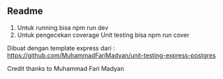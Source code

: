 ## Readme
1. Untuk running bisa npm run dev
2. Untuk pengecekan coverage Unit testing bisa npm run cover

Dibuat dengan template express dari :
https://github.com/MuhammadFariMadyan/unit-testing-express-postgres

Credit thanks to Muhammad Fari Madyan